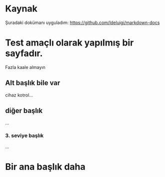 # Kaynak
Şuradaki dokümanı uyguladım:
https://github.com/ldeluigi/markdown-docs

# Test amaçlı olarak yapılmış bir sayfadır.
Fazla kaale almayın

## Alt başlık bile var
cihaz kotrol...

## diğer başlık
...
### 3. seviye başlık
...
# Bir ana başlık daha
